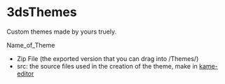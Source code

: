 # 3dsThemes
Custom themes made by yours truely.

Name_of_Theme
- Zip File (the exported version that you can drag into /Themes/)
- src: the source files used in the creation of the theme, make in [kame-editor](https://beelzy.gitlab.io/kame-editor/)
